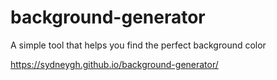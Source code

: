 # background-generator
A simple tool that helps you find the perfect background color

<!-- ## Table of Contents

## About

## Prerequisites

## Installation

## Screenshots

## Links -->

 https://sydneygh.github.io/background-generator/
